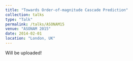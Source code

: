 ```yaml
---
title: "Towards Order-of-magnitude Cascade Prediction"
collection: talks
type: "Talk"
permalink: /talks/ASONAM15
venue: "ASONAM 2015"
date: 2014-02-01
location: "London, UK"
---
```

Will be uploaded!

